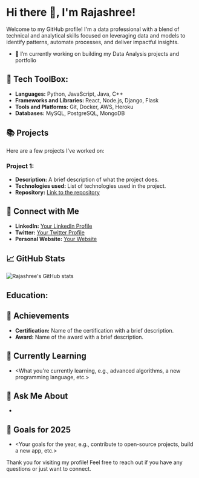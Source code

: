 <!--
**
- 🌱 I’m currently learning ...
- 👯 I’m looking to collaborate on ...
- 🤔 I’m looking for help with ...
- 💬 Ask me about ...
- 📫 How to reach me: ...
- 😄 Pronouns: ...
- ⚡ Fun fact: ...
-->
# Hi there 👋, I'm Rajashree!

Welcome to my GitHub profile! I'm a data professional with a blend of technical and analytical skills focused on leveraging data and models to identify patterns, automate processes, and deliver impactful insights.

- 🔭 I’m currently working on building my Data Analysis projects and portfolio
## 🧰 Tech ToolBox:

- **Languages:** Python, JavaScript, Java, C++
- **Frameworks and Libraries:** React, Node.js, Django, Flask
- **Tools and Platforms:** Git, Docker, AWS, Heroku
- **Databases:** MySQL, PostgreSQL, MongoDB

## 📚 Projects

Here are a few projects I've worked on:

### Project 1: <Project Name>
- **Description:** A brief description of what the project does.
- **Technologies used:** List of technologies used in the project.
- **Repository:** [Link to the repository](<repository link>)


## 🔗 Connect with Me

- **LinkedIn:** [Your LinkedIn Profile](<LinkedIn link>)
- **Twitter:** [Your Twitter Profile](<Twitter link>)
- **Personal Website:** [Your Website](<Website link>)

## 📈 GitHub Stats

![Rajashree's GitHub stats](https://github-readme-stats.vercel.app/api?username=Rajashree-Rajagopal&show_icons=true&theme=radical)

## Education:

## 🏅 Achievements

- **Certification:** Name of the certification with a brief description.
- **Award:** Name of the award with a brief description.

## 🌱 Currently Learning

- <What you're currently learning, e.g., advanced algorithms, a new programming language, etc.>

## 💬 Ask Me About

- <Topics you are knowledgeable in and are willing to help others with>

## 🎯 Goals for 2025

- <Your goals for the year, e.g., contribute to open-source projects, build a new app, etc.>

Thank you for visiting my profile! Feel free to reach out if you have any questions or just want to connect.

